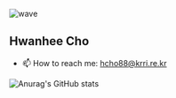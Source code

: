 ![wave](https://capsule-render.vercel.app/api?type=wave&color=auto&height=200&text=wheee88's&#32;Lab)
## Hwanhee Cho <a id="wave">
- 📫 How to reach me: hcho88@krri.re.kr

![Anurag's GitHub stats](https://github-readme-stats.vercel.app/api?username=wheee88&show_icons=true&theme=테마)
